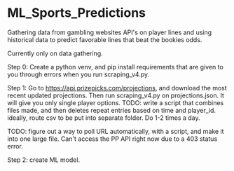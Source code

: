 # ML_Sports_Predictions
Gathering data from gambling websites API's on player lines and using historical data to predict favorable lines that beat the bookies odds.

Currently only on data gathering. 

Step 0: Create a python venv, and pip install requirements that are given to you through errors when you run scraping_v4.py.

Step 1: Go to https://api.prizepicks.com/projections, and download the most recent updated projections. Then run scraping_v4.py on projections.json. It will give you only single player options. TODO: write a script that combines files made, and then deletes repeat entries based on time and player_id. ideally, route csv to be put into separate folder. Do 1-2 times a day.

TODO: figure out a way to poll URL automatically, with a script, and make it into one large file. Can't access the PP API right now due to a 403 status error.

Step 2: create ML model.
